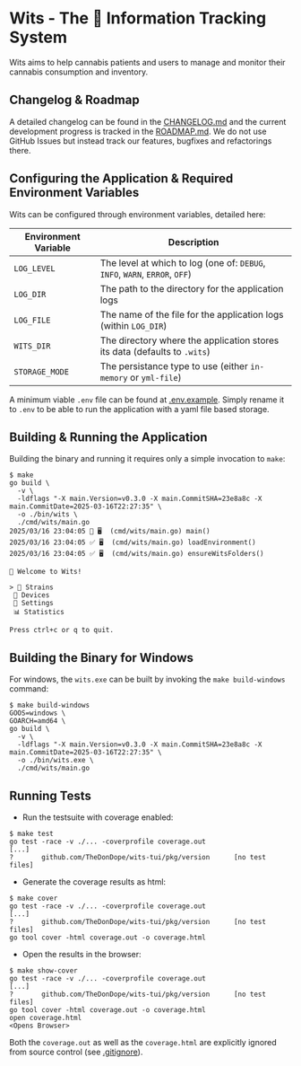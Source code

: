 # Wits - The 🥦 Information Tracking System

Wits aims to help cannabis patients and users to manage and monitor their cannabis consumption and inventory.

## Changelog & Roadmap

A detailed changelog can be found in the [CHANGELOG.md](./CHANGELOG.md) and the current development progress is tracked in the [ROADMAP.md](./ROADMAP.md). We do not use GitHub Issues but instead track our features, bugfixes and refactorings there.

## Configuring the Application & Required Environment Variables

Wits can be configured through environment variables, detailed here:

| Environment Variable | Description                                                                 |
| -------------------- | --------------------------------------------------------------------------- |
| `LOG_LEVEL`          | The level at which to log (one of: `DEBUG`, `INFO`, `WARN`, `ERROR`, `OFF`) |
| `LOG_DIR`            | The path to the directory for the application logs                          |
| `LOG_FILE`           | The name of the file for the application logs (within `LOG_DIR`)            |
| `WITS_DIR`           | The directory where the application stores its data (defaults to `.wits`)   |
| `STORAGE_MODE`       | The persistance type to use (either `in-memory` or `yml-file`)              |

A minimum viable `.env` file can be found at [.env.example](.env.example). Simply rename it to `.env` to be able to run the application with a yaml file based storage.

## Building & Running the Application

Building the binary and running it requires only a simple invocation to `make`:

```shell
$ make
go build \
  -v \
  -ldflags "-X main.Version=v0.3.0 -X main.CommitSHA=23e8a8c -X main.CommitDate=2025-03-16T22:27:35" \
  -o ./bin/wits \
  ./cmd/wits/main.go
2025/03/16 23:04:05 🚀 🖥️  (cmd/wits/main.go) main()
2025/03/16 23:04:05 ✅ 🖥️  (cmd/wits/main.go) loadEnvironment()
2025/03/16 23:04:05 ✅ 🖥️  (cmd/wits/main.go) ensureWitsFolders()

🥦 Welcome to Wits!

> 🌿 Strains
 🚀 Devices
 🔧 Settings
 📊 Statistics

Press ctrl+c or q to quit.
```

## Building the Binary for Windows

For windows, the `wits.exe` can be built by invoking the `make build-windows` command:

```shell
$ make build-windows
GOOS=windows \
GOARCH=amd64 \
go build \
  -v \
  -ldflags "-X main.Version=v0.3.0 -X main.CommitSHA=23e8a8c -X main.CommitDate=2025-03-16T22:27:35" \
  -o ./bin/wits.exe \
  ./cmd/wits/main.go
```

## Running Tests

- Run the testsuite with coverage enabled:

```shell
$ make test
go test -race -v ./... -coverprofile coverage.out
[...]
?       github.com/TheDonDope/wits-tui/pkg/version      [no test files]
```

- Generate the coverage results as html:

```shell
$ make cover
go test -race -v ./... -coverprofile coverage.out
[...]
?       github.com/TheDonDope/wits-tui/pkg/version      [no test files]
go tool cover -html coverage.out -o coverage.html
```

- Open the results in the browser:

```shell
$ make show-cover
go test -race -v ./... -coverprofile coverage.out
[...]
?       github.com/TheDonDope/wits-tui/pkg/version      [no test files]
go tool cover -html coverage.out -o coverage.html
open coverage.html
<Opens Browser>
```

Both the `coverage.out` as well as the `coverage.html` are explicitly ignored from source control (see [.gitignore](.gitignore)).
